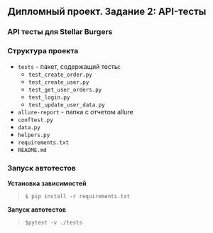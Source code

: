 ## Дипломный проект. Задание 2: API-тесты

### API тесты для Stellar Burgers

### Структура проекта

- `tests` - пакет, содержащий тесты:
  - `test_create_order.py`
  - `test_create_user.py`
  - `test_get_user_orders.py`
  - `test_login.py`
  - `test_update_user_data.py`
- `allure-report` - папка с отчетом allure
- `conftest.py`
- `data.py`
- `helpers.py`
- `requirements.txt`
- `README.md`

### Запуск автотестов

**Установка зависимостей**

> `$ pip install -r requirements.txt`

**Запуск автотестов**

>  `$pytest -v ./tests`